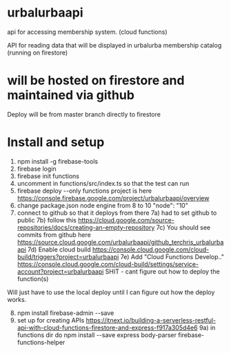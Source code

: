 # urbalurbaapi
api for accessing membership system. (cloud functions)

API for reading data that will be displayed in urbalurba membership catalog (running on firestore)

# will be hosted on firestore and maintained via github
Deploy will be from master branch directly to firestore

# Install and setup
1) npm install -g firebase-tools
2) firebase login
3) firebase init functions
4) uncomment in functions/src/index.ts so that the test can run
5) firebase deploy --only functions
 project is here https://console.firebase.google.com/project/urbalurbaapi/overview
6) change package.json node engine from 8 to 10 "node": "10"
7) connect to github so that it deploys from there
7a) had to set github to public
7b) follow this https://cloud.google.com/source-repositories/docs/creating-an-empty-repository
7c) You should see commits from github here https://source.cloud.google.com/urbalurbaapi/github_terchris_urbalurbaapi
7d) Enable cloud build https://console.cloud.google.com/cloud-build/triggers?project=urbalurbaapi
7e) Add "Cloud Functions Develop.." https://console.cloud.google.com/cloud-build/settings/service-account?project=urbalurbaapi
SHIT - cant figure out how to deploy the function(s)

Will just have to use the local deploy until I can figure out how the deploy works.

8) npm install firebase-admin --save
9) set up for creating APIs 
https://itnext.io/building-a-serverless-restful-api-with-cloud-functions-firestore-and-express-f917a305d4e6
9a) in functions dir do 
npm install --save express body-parser firebase-functions-helper